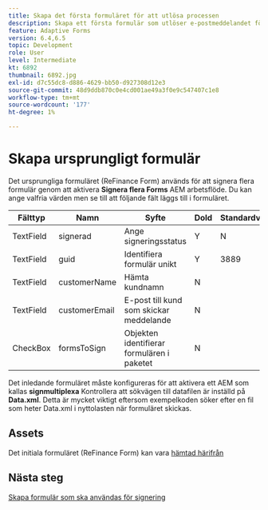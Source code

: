 ```yaml
---
title: Skapa det första formuläret för att utlösa processen
description: Skapa ett första formulär som utlöser e-postmeddelandet för att starta signeringsprocessen.
feature: Adaptive Forms
version: 6.4,6.5
topic: Development
role: User
level: Intermediate
kt: 6892
thumbnail: 6892.jpg
exl-id: d7c55dc8-d886-4629-bb50-d927308d12e3
source-git-commit: 48d9ddb870c0e4cd001ae49a3f0e9c547407c1e8
workflow-type: tm+mt
source-wordcount: '177'
ht-degree: 1%

---
```


# Skapa ursprungligt formulär

Det ursprungliga formuläret (ReFinance Form) används för att signera flera formulär genom att aktivera **Signera flera Forms** AEM arbetsflöde. Du kan ange valfria värden men se till att följande fält läggs till i formuläret.

| Fälttyp | Namn | Syfte | Dold | Standardvärde |
| ------------------------|---------------------------------------|--------------------|--------|----------------- |
| TextField | signerad | Ange signeringsstatus | Y | N |
| TextField | guid | Identifiera formulär unikt | Y | 3889 |
| TextField | customerName | Hämta kundnamn | N |
| TextField | customerEmail | E-post till kund som skickar meddelande | N |
| CheckBox | formsToSign | Objekten identifierar formulären i paketet | N |

Det inledande formuläret måste konfigureras för att aktivera ett AEM som kallas **signmultiplexa**
Kontrollera att sökvägen till datafilen är inställd på **Data.xml**. Detta är mycket viktigt eftersom exempelkoden söker efter en fil som heter Data.xml i nyttolasten när formuläret skickas.

## Assets

Det initiala formuläret (ReFinance Form) kan vara [hämtad härifrån](assets/refinance-form.zip)

## Nästa steg

[Skapa formulär som ska användas för signering](./create-forms-for-signing.md)
